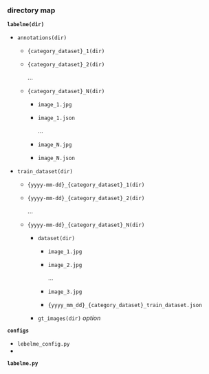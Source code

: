 ### directory map

**`labelme(dir)`**

- `annotations(dir)` 

  - `{category_dataset}_1(dir)`

  - `{category_dataset}_2(dir)`

    ...

  - `{category_dataset}_N(dir)`

    - `image_1.jpg`

    - `image_1.json`

      ...

    - `image_N.jpg`

    - `image_N.json`

- `train_dataset(dir)`

  - `{yyyy-mm-dd}_{category_dataset}_1(dir)`

  - `{yyyy-mm-dd}_{category_dataset}_2(dir)`

    ...

  - `{yyyy-mm-dd}_{category_dataset}_N(dir)`

    - `dataset(dir)`

      - `image_1.jpg`

      - `image_2.jpg`

        ...

      - `image_3.jpg`

      - `{yyyy_mm_dd}_{category_dataset}_train_dataset.json`

    - `gt_images(dir)`   *option*

**`configs`**

- `lebelme_config.py`
- 

**`labelme.py`**



